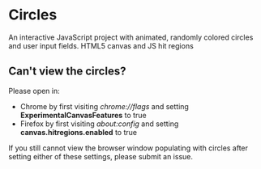 # Circles
An interactive JavaScript project with animated, randomly colored circles and user input fields.
HTML5 canvas and JS hit regions

## Can't view the circles?
Please open in:
* Chrome by first visiting _chrome://flags_ and setting **ExperimentalCanvasFeatures** to true
* Firefox by first visiting _about:config_ and setting **canvas.hitregions.enabled** to true

If you still cannot view the browser window populating with circles after setting either of these settings, please submit an issue.